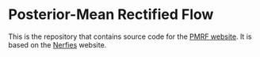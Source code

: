 # Posterior-Mean Rectified Flow

This is the repository that contains source code for the [PMRF website](https://pmrf-ml.github.io).
It is based on the [Nerfies](nerfies.github.io) website.
